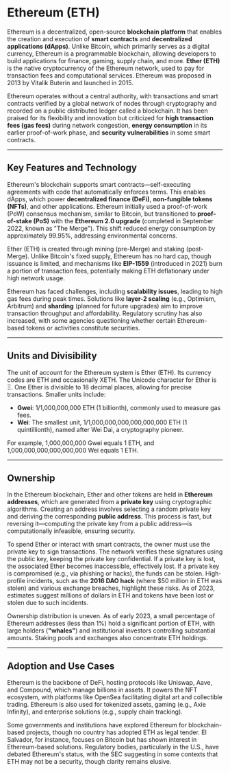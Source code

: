 # Ethereum (ETH)

Ethereum is a decentralized, open-source **blockchain platform** that enables the creation and execution of **smart contracts** and **decentralized applications (dApps)**. Unlike Bitcoin, which primarily serves as a digital currency, Ethereum is a programmable blockchain, allowing developers to build applications for finance, gaming, supply chain, and more. **Ether (ETH)** is the native cryptocurrency of the Ethereum network, used to pay for transaction fees and computational services. Ethereum was proposed in 2013 by Vitalik Buterin and launched in 2015.

Ethereum operates without a central authority, with transactions and smart contracts verified by a global network of nodes through cryptography and recorded on a public distributed ledger called a blockchain. It has been praised for its flexibility and innovation but criticized for **high transaction fees (gas fees)** during network congestion, **energy consumption** in its earlier proof-of-work phase, and **security vulnerabilities** in some smart contracts.

----------

## Key Features and Technology

Ethereum's blockchain supports smart contracts—self-executing agreements with code that automatically enforces terms. This enables dApps, which power **decentralized finance (DeFi)**, **non-fungible tokens (NFTs)**, and other applications. Ethereum initially used a proof-of-work (PoW) consensus mechanism, similar to Bitcoin, but transitioned to **proof-of-stake (PoS)** with the **Ethereum 2.0 upgrade** (completed in September 2022, known as "The Merge"). This shift reduced energy consumption by approximately 99.95%, addressing environmental concerns.

Ether (ETH) is created through mining (pre-Merge) and staking (post-Merge). Unlike Bitcoin's fixed supply, Ethereum has no hard cap, though issuance is limited, and mechanisms like **EIP-1559** (introduced in 2021) burn a portion of transaction fees, potentially making ETH deflationary under high network usage.

Ethereum has faced challenges, including **scalability issues**, leading to high gas fees during peak times. Solutions like **layer-2 scaling** (e.g., Optimism, Arbitrum) and **sharding** (planned for future upgrades) aim to improve transaction throughput and affordability. Regulatory scrutiny has also increased, with some agencies questioning whether certain Ethereum-based tokens or activities constitute securities.

----------

## Units and Divisibility

The unit of account for the Ethereum system is Ether (ETH). Its currency codes are ETH and occasionally XETH. The Unicode character for Ether is Ξ. One Ether is divisible to 18 decimal places, allowing for precise transactions. Smaller units include:

-   **Gwei**: 1/1,000,000,000 ETH (1 billionth), commonly used to measure gas fees.
-   **Wei**: The smallest unit, 1/1,000,000,000,000,000,000 ETH (1 quintillionth), named after Wei Dai, a cryptography pioneer.

For example, 1,000,000,000 Gwei equals 1 ETH, and 1,000,000,000,000,000,000 Wei equals 1 ETH.

----------

## Ownership

In the Ethereum blockchain, Ether and other tokens are held in **Ethereum addresses**, which are generated from a **private key** using cryptographic algorithms. Creating an address involves selecting a random private key and deriving the corresponding **public address**. This process is fast, but reversing it—computing the private key from a public address—is computationally infeasible, ensuring security.

To spend Ether or interact with smart contracts, the owner must use the private key to sign transactions. The network verifies these signatures using the public key, keeping the private key confidential. If a private key is lost, the associated Ether becomes inaccessible, effectively lost. If a private key is compromised (e.g., via phishing or hacks), the funds can be stolen. High-profile incidents, such as the **2016 DAO hack** (where $50 million in ETH was stolen) and various exchange breaches, highlight these risks. As of 2023, estimates suggest millions of dollars in ETH and tokens have been lost or stolen due to such incidents.

Ownership distribution is uneven. As of early 2023, a small percentage of Ethereum addresses (less than 1%) hold a significant portion of ETH, with large holders (**"whales"**) and institutional investors controlling substantial amounts. Staking pools and exchanges also concentrate ETH holdings.

----------

## Adoption and Use Cases

Ethereum is the backbone of DeFi, hosting protocols like Uniswap, Aave, and Compound, which manage billions in assets. It powers the NFT ecosystem, with platforms like OpenSea facilitating digital art and collectible trading. Ethereum is also used for tokenized assets, gaming (e.g., Axie Infinity), and enterprise solutions (e.g., supply chain tracking).

Some governments and institutions have explored Ethereum for blockchain-based projects, though no country has adopted ETH as legal tender. El Salvador, for instance, focuses on Bitcoin but has shown interest in Ethereum-based solutions. Regulatory bodies, particularly in the U.S., have debated Ethereum's status, with the SEC suggesting in some contexts that ETH may not be a security, though clarity remains elusive.
